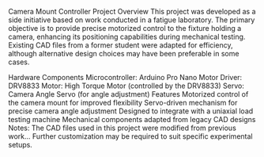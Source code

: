 Camera Mount Controller
Project Overview
This project was developed as a side initiative based on work conducted in a fatigue laboratory. The primary objective is to provide precise motorized control to the fixture holding a camera, enhancing its positioning capabilities during mechanical testing. Existing CAD files from a former student were adapted for efficiency, although alternative design choices may have been preferable in some cases.

Hardware Components
Microcontroller: Arduino Pro Nano
Motor Driver: DRV8833
Motor: High Torque Motor (controlled by the DRV8833)
Servo: Camera Angle Servo (for angle adjustment)
Features
Motorized control of the camera mount for improved flexibility
Servo-driven mechanism for precise camera angle adjustment
Designed to integrate with a uniaxial load testing machine
Mechanical components adapted from legacy CAD designs
Notes:
The CAD files used in this project were modified from previous work...
Further customization may be required to suit specific experimental setups.
